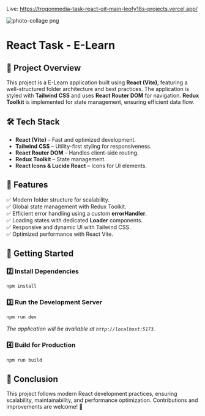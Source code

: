 Live: https://trogonmedia-task-react-git-main-leofy18s-projects.vercel.app/

![photo-collage png](https://github.com/user-attachments/assets/928c8804-0786-4001-8bf8-3972d35c7835)



# React Task - E-Learn

## 🚀 Project Overview
This project is a E-Learn application built using **React (Vite)**, featuring a well-structured folder architecture and best practices. The application is styled with **Tailwind CSS** and uses **React Router DOM** for navigation. **Redux Toolkit** is implemented for state management, ensuring efficient data flow.

## 🛠 Tech Stack
- **React (Vite)** – Fast and optimized development.
- **Tailwind CSS** – Utility-first styling for responsiveness.
- **React Router DOM** – Handles client-side routing.
- **Redux Toolkit** – State management.
- **React Icons & Lucide React** – Icons for UI elements.

## 🎯 Features
✅ Modern folder structure for scalability.  
✅ Global state management with Redux Toolkit.  
✅ Efficient error handling using a custom **errorHandler**.  
✅ Loading states with dedicated **Loader** components.  
✅ Responsive and dynamic UI with Tailwind CSS.  
✅ Optimized performance with React Vite.  

## 🚀 Getting Started

### 2️⃣ Install Dependencies
```sh
npm install
```

### 3️⃣ Run the Development Server
```sh
npm run dev
```
_The application will be available at `http://localhost:5173`._

### 4️⃣ Build for Production
```sh
npm run build
```

## 🎉 Conclusion
This project follows modern React development practices, ensuring scalability, maintainability, and performance optimization. Contributions and improvements are welcome! 🚀
